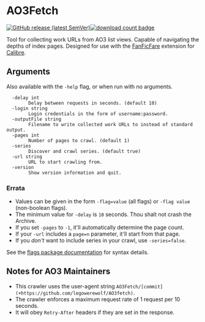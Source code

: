 # AO3Fetch

[![GitHub release (latest SemVer)](https://img.shields.io/github/v/release/legowerewolf/AO3fetch?sort=semver&style=flat-square&label=latest%20release)![download count badge](https://img.shields.io/github/downloads/legowerewolf/ao3fetch/latest/total?sort=semver&style=flat-square&label=downloads)](https://github.com/legowerewolf/AO3fetch/releases/latest)

Tool for collecting work URLs from AO3 list views. Capable of navigating the
depths of index pages. Designed for use with the
[FanFicFare](https://github.com/JimmXinu/FanFicFare) extension for
[Calibre](https://calibre-ebook.com/).

## Arguments

Also available with the `-help` flag, or when run with no arguments.

```
  -delay int
        Delay between requests in seconds. (default 10)
  -login string
        Login credentials in the form of username:password.
  -outputFile string
        Filename to write collected work URLs to instead of standard output.
  -pages int
        Number of pages to crawl. (default 1)
  -series
        Discover and crawl series. (default true)
  -url string
        URL to start crawling from.
  -version
        Show version information and quit.
```

### Errata

- Values can be given in the form `-flag=value` (all flags) or `-flag value`
  (non-boolean flags).
- The minimum value for `-delay` is `10` seconds. Thou shalt not crash the
  Archive.
- If you set `-pages` to `-1`, it'll automatically determine the page count.
- If your `-url` includes a `page=n` parameter, it'll start from that page.
- If you _don't_ want to include series in your crawl, use `-series=false`.

See the
[flags package documentation](https://pkg.go.dev/flag#hdr-Command_line_flag_syntax)
for syntax details.

## Notes for AO3 Maintainers

- This crawler uses the user-agent string
  `AO3Fetch/[commit] (+https://github.com/legowerewolf/AO3fetch)`.
- The crawler enforces a maximum request rate of 1 request per 10 seconds.
- It will obey `Retry-After` headers if they are set in the response.
